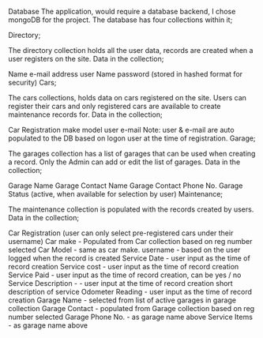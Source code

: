 Database
The application, would require a database backend, I chose mongoDB for the project. The database has four collections within it;

Directory;

The directory collection holds all the user data, records are created when a user registers on the site. Data in the collection;

Name
e-mail address
user Name
password (stored in hashed format for security)
Cars;

The cars collections, holds data on cars registered on the site. Users can register their cars and only registered cars are available to create maintenance records for. Data in the collection;

Car Registration
make
model
user
e-mail Note: user & e-mail are auto populated to the DB based on logon user at the time of registration.
Garage;

The garages collection has a list of garages that can be used when creating a record. Only the Admin can add or edit the list of garages. Data in the collection;

Garage Name
Garage Contact Name
Garage Contact Phone No.
Garage Status (active, when available for selection by user)
Maintenance;

The maintenance collection is populated with the records created by users. Data in the collection;

Car Registration (user can only select pre-registered cars under their username)
Car make - Populated from Car collection based on reg number selected
Car Model - same as car make.
username - based on the user logged when the record is created
Service Date - user input as the time of record creation
Service cost - user input as the time of record creation
Service Paid - user input as the time of record creation, can be yes / no
Service Description - - user input at the time of record creation short description of service
Odometer Reading - user input as the time of record creation
Garage Name - selected from list of active garages in garage collection
Garage Contact - populated from Garage collection based on reg number selected
Garage Phone No. - as garage name above
Service Items - as garage name above
